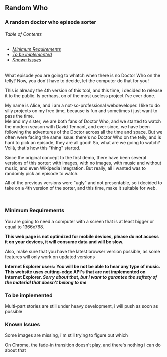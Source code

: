 <h2>Random Who</h2>
<h3>A random doctor who episode sorter</h3>

<h6>Table of Contents<br>
<br>
<ul>
<li><a href="#c1">Minimum Requirements</a></li>
<li><a href="#c2">To be implemented</a></li>
<li><a href="#c3">Known Issues</a></li>
</ul>
</h6>

<p>What episode you are going to whatch when there is no Doctor Who on the telly? Now, you don't have to decide, let the computer do that for you!</p>
<p>This is already the 4th version of this tool, and this time, i decided to release it to the public. Is perhaps, on of the most useless project i've ever done.</p>
<p>My name is Alice, and i am a not-so-professional webdeveloper. I like to do silly projects on my free time, because is fun and sometimes i just want to pass the time.<br>Me and my sister, we are both fans of Doctor Who, and we started to watch the modern season with David Tennant, and ever since, we have been following the adventures of the Doctor across all the time and space. But we often were facing the same issue: there's no Doctor Who on the telly, and is hard to pick an episode, they are all good! So, what are we going to watch? Voilà, that's how this "thing" started.</p>
<p>Since the original concept to the first demo, there have been several versions of this sorter: with images, with no images, with music and without music, and even Wikipedia integration. But really, all i wanted was to randomly pick an episode to watch.</p>
<p>All of the previous versions were "ugly" and not presentable, so i decided to take on a 4th version of the sorter, and this time, make it suitable for web.</p>

<br>
<h3 id="c1">Minimum Requirements</h3>
<p>You are going to need a computer with a screen that is at least bigger or equal to 1366x768.</p>
<p><strong>This web page is not optimized for mobile devices, please do not access it on your devices, it will consume data and will be slow.</strong></p>
<p>Also, make sure that you have the latest browser version possible, as some features will only work on updated versions</p>
<p><strong>Internet Explorer users: You will be not be able to hear any type of music. This website uses cutting-edge API's that are not implemented on Internet Explorer. <em>Sorry about that, but i want to garantee the saftety of the material that doesn't belong to me</em> </strong></p>


<h3 id="c2">To be implemented</h3>
<p>Multi-part stories are still under heavy development, i will push as soon as possible</p>

<h3 id="c3">Known Issues</h3>
<p>Some images are missing, i'm still trying to figure out which</p
<p>On Chrome, the fade-in transition doesn't play, and there's nothing i can do about that</p>

